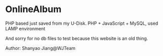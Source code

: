# OnlineAlbum

PHP based just saved from my U-Disk.
PHP + JavaScript + MySQL, used LAMP environment

And sorry for no db files to test because this website is an old thing.


Author: Shanyao Jiang@WJTeam
